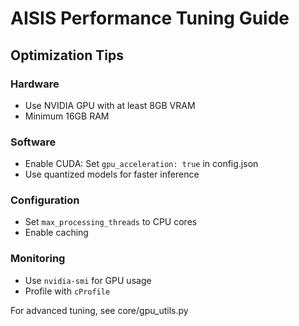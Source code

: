 # AISIS Performance Tuning Guide

## Optimization Tips

### Hardware
- Use NVIDIA GPU with at least 8GB VRAM
- Minimum 16GB RAM

### Software
- Enable CUDA: Set `gpu_acceleration: true` in config.json
- Use quantized models for faster inference

### Configuration
- Set `max_processing_threads` to CPU cores
- Enable caching

### Monitoring
- Use `nvidia-smi` for GPU usage
- Profile with `cProfile`

For advanced tuning, see core/gpu_utils.py
